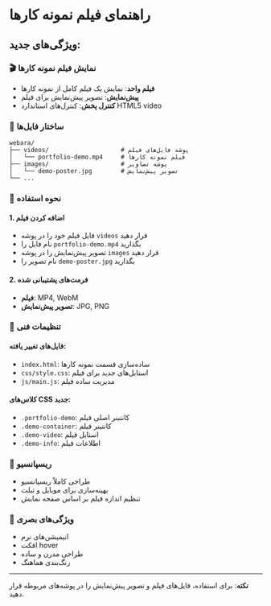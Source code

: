 # راهنمای فیلم نمونه کارها

## ویژگی‌های جدید:

### 🎬 نمایش فیلم نمونه کارها
- **فیلم واحد**: نمایش یک فیلم کامل از نمونه کارها
- **پیش‌نمایش**: تصویر پیش‌نمایش برای فیلم
- **کنترل پخش**: کنترل‌های استاندارد HTML5 video

### 📁 ساختار فایل‌ها
```
webara/
├── videos/                    # پوشه فایل‌های فیلم
│   └── portfolio-demo.mp4     # فیلم نمونه کارها
├── images/                    # پوشه تصاویر
│   └── demo-poster.jpg        # تصویر پیش‌نمایش
└── ...
```

### 🎯 نحوه استفاده

#### 1. اضافه کردن فیلم
- فایل فیلم خود را در پوشه `videos` قرار دهید
- نام فایل را `portfolio-demo.mp4` بگذارید
- تصویر پیش‌نمایش را در پوشه `images` قرار دهید
- نام تصویر را `demo-poster.jpg` بگذارید

#### 2. فرمت‌های پشتیبانی شده
- **فیلم**: MP4, WebM
- **تصویر پیش‌نمایش**: JPG, PNG

### 🔧 تنظیمات فنی

#### فایل‌های تغییر یافته:
- `index.html`: ساده‌سازی قسمت نمونه کارها
- `css/style.css`: استایل‌های جدید برای فیلم
- `js/main.js`: مدیریت ساده فیلم

#### کلاس‌های CSS جدید:
- `.portfolio-demo`: کانتینر اصلی فیلم
- `.demo-container`: کانتینر فیلم
- `.demo-video`: استایل فیلم
- `.demo-info`: اطلاعات فیلم

### 📱 ریسپانسیو
- طراحی کاملاً ریسپانسیو
- بهینه‌سازی برای موبایل و تبلت
- تنظیم اندازه فیلم بر اساس صفحه نمایش

### 🎨 ویژگی‌های بصری
- انیمیشن‌های نرم
- افکت hover
- طراحی مدرن و ساده
- رنگ‌بندی هماهنگ

---

**نکته**: برای استفاده، فایل‌های فیلم و تصویر پیش‌نمایش را در پوشه‌های مربوطه قرار دهید.

